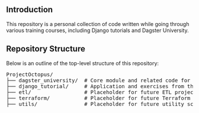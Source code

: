 ## Introduction
This repository is a personal collection of code written while going through various training courses, including Django tutorials and Dagster University.

## Repository Structure
Below is an outline of the top-level structure of this repository:

<pre>
ProjectOctopus/
├── dagster_university/  # Core module and related code for Dagster University.
├── django_tutorial/     # Application and exercises from the Django tutorial.
├── etl/                 # Placeholder for future ETL projects
├── terraform/           # Placeholder for future Terraform configurations
├── utils/               # Placeholder for future utility scripts and helpers
</pre>